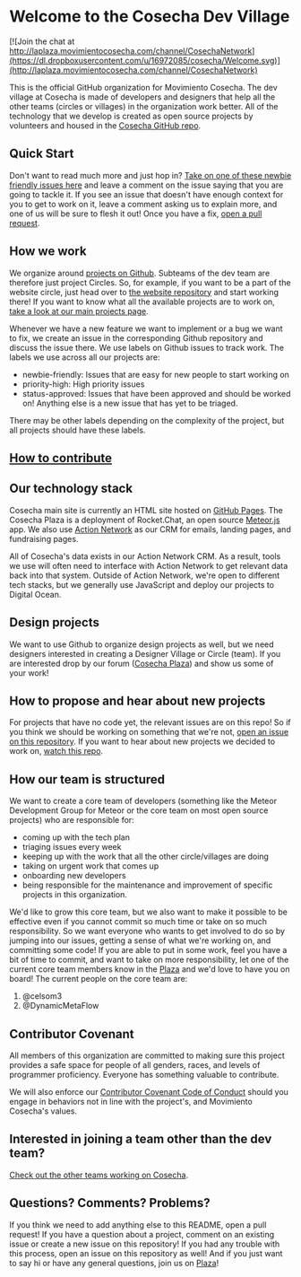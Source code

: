 # Welcome to the Cosecha Dev Village

[![Join the chat at http://laplaza.movimientocosecha.com/channel/CosechaNetwork](https://dl.dropboxusercontent.com/u/16972085/cosecha/Welcome.svg)](http://laplaza.movimientocosecha.com/channel/CosechaNetwork)

This is the official GitHub organization for Movimiento Cosecha. The dev village at Cosecha is made of developers and designers that help all the other teams (circles or villages) in the organization work better. All of the technology that we develop is created as open source projects by volunteers and housed in the [Cosecha GitHub repo](https://github.com/Cosecha).

## Quick Start

Don't want to read much more and just hop in? [Take on one of these newbie friendly issues here](https://github.com/issues?q=is%3Aopen+is%3Aissue+user%3ACosecha+label%3Anewbie-friendly+label%3Astatus-approved) and leave a comment on the issue saying that you are going to tackle it. If you see an issue that doesn't have enough context for you to get to work on it, leave a comment asking us to explain more, and one of us will be sure to flesh it out! Once you have a fix, [open a pull request](README.md#how-to-contribute).

## How we work

We organize around [projects on Github](https://github.com/Cosecha). Subteams of the dev team are therefore just project Circles. So, for example, if you want to be a part of the website circle, just head over to [the website repository](https://github.com/Cosecha/cosecha.github.io) and start working there! If you want to know what all the available projects are to work on, [take a look at our main projects page](https://github.com/Cosecha).

Whenever we have a new feature we want to implement or a bug we want to fix, we create an issue in the corresponding Github repository and discuss the issue there. We use labels on Github issues to track work. The labels we use across all our projects are:

* newbie-friendly: Issues that are easy for new people to start working on
* priority-high: High priority issues
* status-approved: Issues that have been approved and should be worked on!  Anything else is a new issue that has yet to be triaged.

There may be other labels depending on the complexity of the project, but all projects should have these labels.

## [How to contribute](https://github.com/Cosecha/Welcome/wiki/How-to-Contribute)


## Our technology stack

Cosecha main site is currently an HTML site hosted on [GitHub Pages](https://github.com/Cosecha/cosecha.github.io). The Cosecha Plaza is a deployment of Rocket.Chat, an open source [Meteor.js](http://meteor.com) app. We also use [Action Network](http://actionnetwork.org) as our CRM for emails, landing pages, and fundraising pages.

All of Cosecha's data exists in our Action Network CRM. As a result, tools we use will often need to interface with Action Network to get relevant data back into that system. Outside of Action Network, we're open to different tech stacks, but we generally use JavaScript and deploy our projects to Digital Ocean.

## Design projects

We want to use Github to organize design projects as well, but we need designers interested in creating a Designer Village or Circle (team). If you are interested drop by our forum ([Cosecha Plaza](http://laplaza.movimientocosecha.com/channel/CosechaNetwork)) and show us some of your work!

## How to propose and hear about new projects

For projects that have no code yet, the relevant issues are on this repo! So if you think we should be working on something that we're not, [open an issue on this repository](https://github.com/Cosecha/Welcome/issues). If you want to hear about new projects we decided to work on, [watch this repo](https://github.com/Cosecha/Welcome/subscription).

## How our team is structured

We want to create a core team of developers (something like the Meteor Development Group for Meteor or the core team on most open source projects) who are responsible for:

* coming up with the tech plan
* triaging issues every week
* keeping up with the work that all the other circle/villages are doing
* taking on urgent work that comes up
* onboarding new developers
* being responsible for the maintenance and improvement of specific projects in this organization.

We'd like to grow this core team, but we also want to make it possible to be effective even if you cannot commit so much time or take on so much responsibility. So we want everyone who wants to get involved to do so by jumping into our issues, getting a sense of what we're working on, and committing some code! If you are able to put in some work, feel you have a bit of time to commit, and want to take on more responsibility, let one of the current core team members know in the [Plaza](http://laplaza.movimientocosecha.com/channel/CosechaNetwork) and we'd love to have you on board! The current people on the core team are:

1. @celsom3
2. @DynamicMetaFlow

## Contributor Covenant

All members of this organization are committed to making sure this project provides a safe space for people of all genders, races, and levels of programmer proficiency. Everyone has something valuable to contribute.

We will also enforce our [Contributor Covenant Code of Conduct](https://github.com/Cosecha/contributor_covenant) should you engage in behaviors not in line with the project's, and Movimiento Cosecha's values.

## Interested in joining a team other than the dev team?

[Check out the other teams working on Cosecha](http://wiki.movimientocosecha.com/doku.php#cosecha_a_traves_del_pais).

## Questions? Comments? Problems?

If you think we need to add anything else to this README, open a pull request! If you have a question about a project, comment on an existing issue or create a new issue on this repository!  If you had any trouble with this process, open an issue on this repository as well! And if you just want to say hi or have any general questions, join us on [Plaza](http://laplaza.movimientocosecha.com/channel/CosechaNetwork)!
